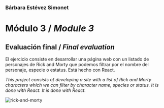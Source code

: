 ### Bárbara Estévez Simonet

# Módulo 3 / <em>Module 3</em>
## Evaluación final / <em>Final evaluation</em>

El ejercicio consiste en desarrollar una página web con un listado de personajes de Rick and Morty que podemos filtrar por el nombre del personaje, especie o estatus. Está hecho con React.

<em>This project consists of developing a site with a list of Rick and Morty characters which we can filter by character name, species or status. It is done with React. It is done with React.</em>


![rick-and-morty](https://user-images.githubusercontent.com/81566739/210399191-a7757ebe-677e-46e5-95ef-236ab188967a.jpg)
